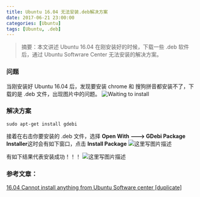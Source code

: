 ```yaml
---
title: Ubuntu 16.04 无法安装.deb解决方案
date: 2017-06-21 23:00:00
categories: [Ubuntu]
tags: [Ubuntu, .deb]
---
```


> 摘要：本文讲述 Ubuntu 16.04 在刚安装好的时候，下载一些 .deb 软件后，通过 Ubuntu Softwrare Center 无法安装的解决方案。

### 问题
当刚安装好 Ubuntu 16.04 后，发现要安装 chrome 和 搜狗拼音都安装不了，下载的是 .deb 文件，出现图片中的问题。
![Waiting to install](https://1csh1.github.io/img/ubuntu16.04-install-deb-solution/problem.png)

### 解决方案
```
sudo apt-get install gdebi
```
接着在右击你要安装的 .deb 文件，选择 **Open With ---> GDebi Package Installer**这时会有如下窗口，点击 **Install Package**
![这里写图片描述](https://1csh1.github.io/img/ubuntu16.04-install-deb-solution/install-package.png)

有如下结果代表安装成功！！！
![这里写图片描述](https://1csh1.github.io/img/ubuntu16.04-install-deb-solution/installation-finished.png)

### 参考文章：
[16.04 Cannot install anything from Ubuntu Software center [duplicate]](https://askubuntu.com/questions/761210/16-04-cannot-install-anything-from-ubuntu-software-center)
